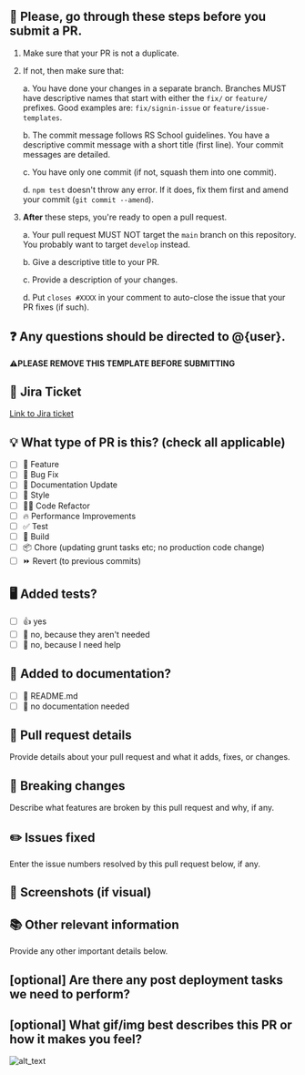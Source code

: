 ## 📣 Please, go through these steps before you submit a PR.

1. Make sure that your PR is not a duplicate.
2. If not, then make sure that:

   a. You have done your changes in a separate branch. Branches MUST have descriptive names that start with either the `fix/` or `feature/` prefixes. Good examples are: `fix/signin-issue` or `feature/issue-templates`.

   b. The commit message follows RS School guidelines. You have a descriptive commit message with a short title (first line). Your commit messages are detailed.

   c. You have only one commit (if not, squash them into one commit).

   d. `npm test` doesn't throw any error. If it does, fix them first and amend your commit (`git commit --amend`).

3. **After** these steps, you're ready to open a pull request.

   a. Your pull request MUST NOT target the `main` branch on this repository. You probably want to target `develop` instead.

   b. Give a descriptive title to your PR.

   c. Provide a description of your changes.

   d. Put `closes #XXXX` in your comment to auto-close the issue that your PR fixes (if such).

## ❓ Any questions should be directed to @{user}.

<!--
  For Work In Progress Pull Requests, please use the Draft PR feature,
  see https://github.blog/2019-02-14-introducing-draft-pull-requests/ for further details.

  For a timely review/response, please avoid force-pushing additional
  commits if your PR already received reviews or comments.

  Before submitting a Pull Request, please ensure you've done the following:
  - 📖 Read the Open Sauced Contributing Guide: https://github.com/open-sauced/.github/blob/main/CONTRIBUTING.md.
  - 📖 Read the Open Sauced Code of Conduct: https://github.com/open-sauced/.github/blob/main/CODE_OF_CONDUCT.md.
  - 👷‍♀️ Create small PRs. In most cases, this will be possible.
  - ✅ Provide tests for your changes.
  - 📝 Use descriptive commit messages.
  - 📗 Update any related documentation and include any relevant screenshots.
-->

⚠️**PLEASE REMOVE THIS TEMPLATE BEFORE SUBMITTING**

## 🔗 Jira Ticket

[Link to Jira ticket](url)

## 💡 What type of PR is this? (check all applicable)

- [ ] 🍕 Feature
- [ ] 🐛 Bug Fix
- [ ] 📝 Documentation Update
- [ ] 🎨 Style
- [ ] 🧑‍💻 Code Refactor
- [ ] 🔥 Performance Improvements
- [ ] ✅ Test
- [ ] 🤖 Build
- [ ] 📦 Chore (updating grunt tasks etc; no production code change)
- [ ] ⏩ Revert (to previous commits)

## 🖥 Added tests?

- [ ] 👍 yes
- [ ] 🙅 no, because they aren't needed
- [ ] 🙋 no, because I need help

## 📝 Added to documentation?

- [ ] 📜 README.md
- [ ] 🙅 no documentation needed

## 💬 Pull request details

Provide details about your pull request and what it adds, fixes, or changes.

## 🔖 Breaking changes

Describe what features are broken by this pull request and why, if any.

## ✏️ Issues fixed

Enter the issue numbers resolved by this pull request below, if any.

## 📸 Screenshots (if visual)

## 📚 Other relevant information

Provide any other important details below.

<!-- Any other information that is important to this PR such as screenshots of how the component looks before and after the change. -->

## [optional] Are there any post deployment tasks we need to perform?

## [optional] What gif/img best describes this PR or how it makes you feel?

![alt_text](gif_link)
